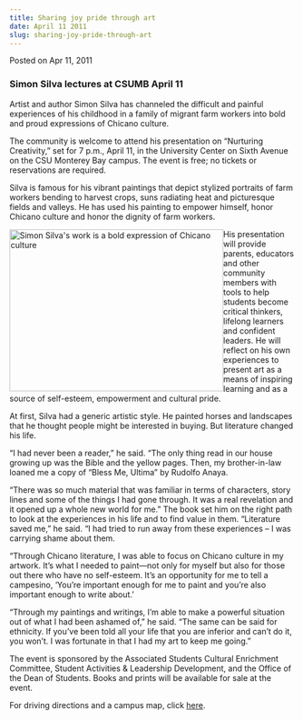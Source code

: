```yaml
---
title: Sharing joy pride through art
date: April 11 2011
slug: sharing-joy-pride-through-art
---
```





<span class="date">Posted on Apr 11, 2011    </span>
<h3>Simon Silva lectures at CSUMB April 11</h3>
<p>Artist and author Simon Silva has channeled the difficult and
painful experiences of his childhood in a family of migrant farm
workers into bold and proud expressions of Chicano culture.</p>
<p>The community is welcome to attend his presentation on
&#x201C;Nurturing Creativity,&#x201D; set for 7 p.m., April 11, in the University
Center on Sixth Avenue on the CSU Monterey Bay campus. The event is
free; no tickets or reservations are required.</p>
<p>Silva is famous for his vibrant paintings that depict stylized
portraits of farm workers bending to harvest crops, suns radiating
heat and picturesque fields and valleys. He has used his painting
to empower himself, honor Chicano culture and honor the dignity of
farm workers.</p>
<p><img alt="Simon Silva&apos;s work is a bold expression of Chicano culture" src="http://news.csumb.edu/sites/default/files/65/attachments/news/images/simonsilva_0.jpg" style="float:left; width:377px; height:285px">His presentation
will provide parents, educators and other community members with
tools to help students become critical thinkers, lifelong learners
and confident leaders. He will reflect on his own experiences to
present art as a means of inspiring learning and as a source of
self-esteem, empowerment and cultural pride.</img></p>
<p>At first, Silva had a generic artistic style. He painted horses
and landscapes that he thought people might be interested in
buying. But literature changed his life.</p>
<p>&#x201C;I had never been a reader,&#x201D; he said. &#x201C;The only thing read in
our house growing up was the Bible and the yellow pages. Then, my
brother-in-law loaned me a copy of &#x201C;Bless Me, Ultima&#x201D; by Rudolfo
Anaya.</p>
<p>&#x201C;There was so much material that was familiar in terms of
characters, story lines and some of the things I had gone through.
It was a real revelation and it opened up a whole new world for
me.&#x201D; The book set him on the right path to look at the experiences
in his life and to find value in them. &#x201C;Literature saved me,&#x201D; he
said. &#x201C;I had tried to run away from these experiences &#x2013; I was
carrying shame about them.</p>
<p>&#x201C;Through Chicano literature, I was able to focus on Chicano
culture in my artwork. It&#x2019;s what I needed to paint&#x2014;not only for
myself but also for those out there who have no self-esteem. It&#x2019;s
an opportunity for me to tell a campesino, &#x2018;You&#x2019;re important enough
for me to paint and you&#x2019;re also important enough to write
about.&#x2019;</p>
<p>&#x201C;Through my paintings and writings, I&#x2019;m able to make a powerful
situation out of what I had been ashamed of,&#x201D; he said. &#x201C;The same
can be said for ethnicity. If you&#x2019;ve been told all your life that
you are inferior and can&#x2019;t do it, you won&#x2019;t. I was fortunate in
that I had my art to keep me going.&#x201D;</p>
<p>The event is sponsored by the Associated Students Cultural
Enrichment Committee, Student Activities &amp; Leadership
Development, and the Office of the Dean of Students. Books and
prints will be available for sale at the event.</p>
<p>For driving directions and a campus map, click <a href="http://csumb.edu/map" rel="nofollow">here</a>.</p>





